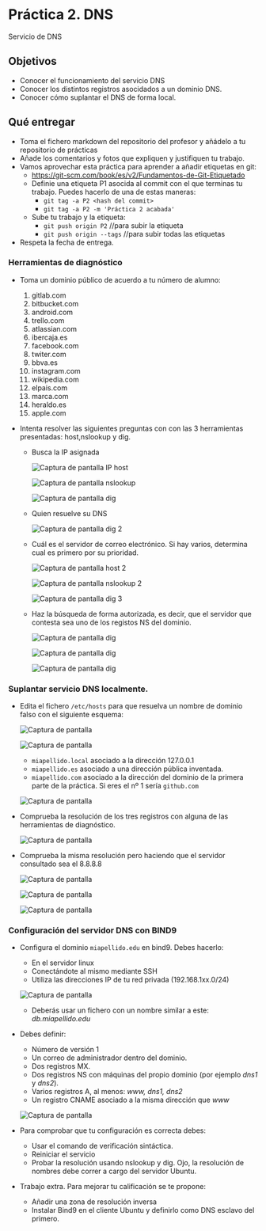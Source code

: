 # Práctica 2. DNS

Servicio de DNS

## Objetivos

- Conocer el funcionamiento del servicio DNS
- Conocer los distintos registros asocidados a un dominio DNS.
- Conocer cómo suplantar el DNS de forma local.

## Qué entregar

- Toma el fichero markdown del repositorio del profesor y añádelo a tu repositorio de prácticas
- Añade los comentarios y fotos que expliquen y justifiquen tu trabajo.
- Vamos aprovechar esta práctica para aprender a añadir etiquetas en git:
  - https://git-scm.com/book/es/v2/Fundamentos-de-Git-Etiquetado
  - Definie una etiqueta P1 asocida al commit con el que terminas tu trabajo. Puedes hacerlo de una de estas maneras:
    - `git tag -a P2 <hash del commit>`
    - `git tag -a P2 -m 'Práctica 2 acabada'`
  - Sube tu trabajo y la etiqueta:
    - `git push origin P2`  //para subir la etiqueta
    - `git push origin --tags` //para subir todas las etiquetas
- Respeta la fecha de entrega.

### Herramientas de diagnóstico

- Toma un dominio público de acuerdo a tu número de alumno:
  1. gitlab.com
  2. bitbucket.com
  3. android.com
  4. trello.com
  5. atlassian.com
  6. ibercaja.es
  7. facebook.com
  8. twiter.com
  9. bbva.es
  10. instagram.com
  11. wikipedia.com
  12. elpais.com
  13. marca.com
  14. heraldo.es
  15. apple.com

- Intenta resolver las siguientes preguntas con con las 3 herramientas presentadas: host,nslookup y dig.
  - Busca la IP asignada

    ![Captura de pantalla IP host](ImagenesPractica2/cap1IpHost.png)

    ![Captura de pantalla nslookup](ImagenesPractica2/cap2nslookup.png)

    ![Captura de pantalla dig](ImagenesPractica2/cap3dig.png)

  - Quien resuelve su DNS

    ![Captura de pantalla dig 2](ImagenesPractica2/Cap4digNS.png)

  - Cuál es el servidor de correo electrónico. Si hay varios, determina cual es primero por su prioridad.

    ![Captura de pantalla host 2](ImagenesPractica2/Cap5Host.png)

    ![Captura de pantalla nslookup 2](ImagenesPractica2/Cap6nslookup.png)

    ![Captura de pantalla dig 3](ImagenesPractica2/Cap7dig.png)

  - Haz la búsqueda de forma autorizada, es decir, que el servidor que contesta sea uno de los registos NS del dominio.

    ![Captura de pantalla dig ](ImagenesPractica2/Cap8Dig.png)

    ![Captura de pantalla dig ](ImagenesPractica2/Cap9Dig.png)

    ![Captura de pantalla dig ](ImagenesPractica2/Cap10Dig.png)

### Suplantar servicio DNS localmente.

- Edita el fichero `/etc/hosts` para que resuelva un nombre de dominio falso con el siguiente esquema: 

  ![Captura de pantalla  ](ImagenesPractica2/Cap12.5.png)

  ![Captura de pantalla  ](ImagenesPractica2/Cap12.png)
  
  - `miapellido.local` asociado a la dirección 127.0.0.1
  - `miapellido.es` asociado a una dirección pública inventada.
  - `miapellido.com` asociado a la dirección del dominio de la primera parte de la práctica. Si eres el nº 1 sería `github.com`

  ![Captura de pantalla  ](ImagenesPractica2/Cap11.png)

- Comprueba la resolución de los tres registros con alguna de las herramientas de diagnóstico.

  ![Captura de pantalla  ](ImagenesPractica2/Cap13.png)

- Comprueba la misma resolución pero haciendo que el servidor consultado sea el 8.8.8.8

  ![Captura de pantalla  ](ImagenesPractica2/Cap14.png)

  ![Captura de pantalla  ](ImagenesPractica2/Cap15es.png)

  ![Captura de pantalla  ](ImagenesPractica2/Cap16com.png)

### Configuración del servidor  DNS con BIND9

- Configura el dominio `miapellido.edu` en bind9. Debes hacerlo:
  - En el servidor linux
  - Conectándote al mismo mediante SSH
  - Utiliza las direcciones IP de tu red privada (192.168.1xx.0/24)

  ![Captura de pantalla ](ImagenesPractica2/conectarServidor.png)

  - Deberás usar un fichero con un nombre similar a este: *db.miapellido.edu*
- Debes definir:
  - Número de versión 1
  - Un correo de administrador dentro del dominio.
  - Dos registros MX.
  - Dos registros NS con máquinas del propio dominio (por ejemplo *dns1* y *dns2*).
  - Varios registros A, al menos: *www, dns1, dns2*
  - Un registro CNAME asociado a la misma dirección que *www*

  ![Captura de pantalla ](ImagenesPractica2/Cap17.png)

- Para comprobar que tu configuración es correcta debes:
  - Usar el comando de verificación sintáctica.
  - Reiniciar el servicio
  - Probar la resolución usando nslookup y dig. Ojo, la resolución de nombres debe correr a cargo del servidor Ubuntu.
- Trabajo extra. Para mejorar tu calificación se te propone:
  - Añadir una zona de resolución inversa
  - Instalar Bind9 en el cliente Ubuntu y definirlo como DNS esclavo del primero.